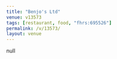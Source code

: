 ```yaml
---
title: "Benjo's Ltd"
venue: v13573
tags: [restaurant, food, "fhrs:695526"]
permalink: /v/13573/
layout: venue
---
```

null